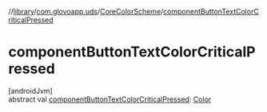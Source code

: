 //[library](../../../index.md)/[com.glovoapp.uds](../index.md)/[CoreColorScheme](index.md)/[componentButtonTextColorCriticalPressed](component-button-text-color-critical-pressed.md)

# componentButtonTextColorCriticalPressed

[androidJvm]\
abstract val [componentButtonTextColorCriticalPressed](component-button-text-color-critical-pressed.md): [Color](https://developer.android.com/reference/kotlin/androidx/compose/ui/graphics/Color.html)
